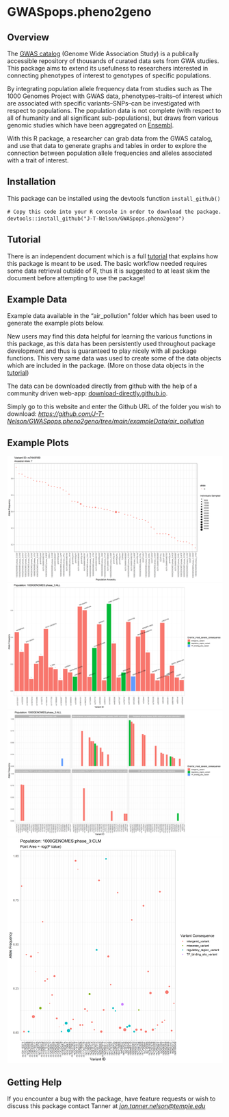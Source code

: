 
<!-- README.md is generated from README.Rmd. DON'T EDIT README.md FILE-->

# GWASpops.pheno2geno

## Overview

The [GWAS catalog](https://www.ebi.ac.uk/gwas/) (Genome Wide Association
Study) is a publically accessible repository of thousands of curated
data sets from GWA studies. This package aims to extend its usefulness
to researchers interested in connecting phenotypes of interest to
genotypes of specific populations.

By integrating population allele frequency data from studies such as The
1000 Genomes Project with GWAS data, phenotypes–traits–of interest which
are associated with specific variants–SNPs–can be investigated with
respect to populations. The population data is not complete (with
respect to all of humanity and all significant sub-populations), but
draws from various genomic studies which have been aggregated on
[Ensembl](https://useast.ensembl.org/info/genome/variation/species/populations.html).

With this R package, a researcher can grab data from the GWAS catalog,
and use that data to generate graphs and tables in order to explore the
connection between population allele frequencies and alleles associated
with a trait of interest.

## Installation

This package can be installed using the devtools function
`install_github()`

    # Copy this code into your R console in order to download the package. 
    devtools::install_github("J-T-Nelson/GWASpops.pheno2geno")

## Tutorial

There is an independent document which is a full
[tutorial](https://github.com/J-T-Nelson/GWASpops.pheno2geno/blob/main/man/GWASpops.pheno2geno.md)
that explains how this package is meant to be used. The basic workflow
needed requires some data retrieval outside of R, thus it is suggested
to at least skim the document before attempting to use the package!

## Example Data

Example data available in the “air_pollution” folder which has been used
to generate the example plots below.

New users may find this data helpful for learning the various functions
in this package, as this data has been persistently used throughout
package development and thus is guaranteed to play nicely with all
package functions. This very same data was used to create some of the
data objects which are included in the package. (More on those data
objects in the
[tutorial](https://github.com/J-T-Nelson/GWASpops.pheno2geno/blob/main/man/GWASpops.pheno2geno.md))

The data can be downloaded directly from github with the help of a
community driven web-app:
[download-directly.github.io](download-directly.github.io).

Simply go to this website and enter the Github URL of the folder you
wish to download:
*<https://github.com/J-T-Nelson/GWASpops.pheno2geno/tree/main/exampleData/air_pollution>*

## Example Plots

<img src='man/example_graphs/manyPopsOneVar_point.png'/>
<img src='man/example_graphs/onePopManyVars_bar_GeneLabels.png'/>
<img src='man/example_graphs/onePopManyVars_bar2.png'/>
<img src='man/example_graphs/onePopManyVars_pValAsSize.png'/>

## Getting Help

If you encounter a bug with the package, have feature requests or wish
to discuss this package contact Tanner at
*<jon.tanner.nelson@temple.edu>*
